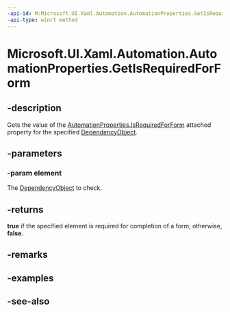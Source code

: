 ```yaml
---
-api-id: M:Microsoft.UI.Xaml.Automation.AutomationProperties.GetIsRequiredForForm(Microsoft.UI.Xaml.DependencyObject)
-api-type: winrt method
---
```


<!-- Method syntax
public bool GetIsRequiredForForm(Windows.UI.Xaml.DependencyObject element)
-->

# Microsoft.UI.Xaml.Automation.AutomationProperties.GetIsRequiredForForm

## -description
Gets the value of the [AutomationProperties.IsRequiredForForm](/uwp/api/microsoft.ui.xaml.automation.automationproperties#xaml-attached-properties) attached property for the specified [DependencyObject](../microsoft.ui.xaml/dependencyobject.md).

## -parameters
### -param element
The [DependencyObject](../microsoft.ui.xaml/dependencyobject.md) to check.

## -returns
**true** if the specified element is required for completion of a form; otherwise, **false**.

## -remarks

## -examples

## -see-also
